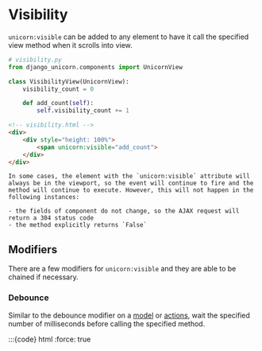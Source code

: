 # Visibility

`unicorn:visible` can be added to any element to have it call the specified view method when it scrolls into view.

```python
# visibility.py
from django_unicorn.components import UnicornView

class VisibilityView(UnicornView):
    visibility_count = 0

    def add_count(self):
        self.visibility_count += 1
```

```html
<!-- visibility.html -->
<div>
    <div style="height: 100%">
        <span unicorn:visible="add_count">
    </div>
</div>
```

```{note}
In some cases, the element with the `unicorn:visible` attribute will always be in the viewport, so the event will continue to fire and the method will continue to execute. However, this will not happen in the following instances:

- the fields of component do not change, so the AJAX request will return a 304 status code
- the method explicitly returns `False`
```

## Modifiers

There are a few modifiers for `unicorn:visible` and they are able to be chained if necessary.

### Debounce

Similar to the debounce modifier on a [model](templates.md#debounce) or [actions](actions.md#debounce), wait the specified number of milliseconds before calling the specified method.

:::{code} html
:force: true

<!-- debounce-modifier.html -->
<div>
    <div style="height: 100%">
        <span unicorn:visible.debounce-1000="add_count"></span>
    </div>
</div>
:::

### Threshold

The percentage (as an integer) that should be visible before being triggered. For example, `0` means that as soon as 1 pixel of the element is visible it would be fired, `25` would be 25% of the target element is visible, `100` would require 100% of the element to be completely visible.

:::{code} html
:force: true

<!-- threshold-modifier.html -->
<div>
    <div style="height: 100%">
        <span unicorn:visible.threshold-25="add_count"></span>
    </div>
</div>
:::
